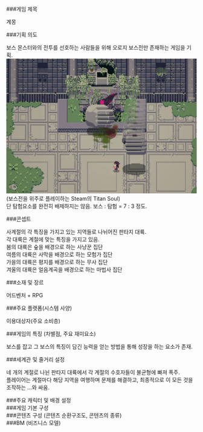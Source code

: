 <summary>###게임 제목</summary>

계몽

<summary>###기획 의도</summary>

보스 몬스터와의 전투를 선호하는 사람들을 위해 오로지 보스전만 존재하는 게임을 기획. <br>
![Titan Soul](./images/Titan_Soul.png)<br>
(보스전을 위주로 플레이하는 Steam의 Titan Soul)<br>
단 탐험요소를 완전히 배제하지는 않음. 보스 : 탐험 = 7 : 3 정도.

<summary>###콘셉트</summary>

사계절의 각 특징을 가지고 있는 지역들로 나뉘어진 판타지 대륙.<br>
각 대륙은 계절에 맞는 특징을 가지고 있음.<br>
봄의 대륙은 숲을 배경으로 하는 사냥꾼 집단 <br>
여름의 대륙은 사막을 배경으로 하는 모험가 집단 <br>
가을의 대륙은 평지를 배경으로 하는 무사 집단 <br>
겨울의 대륙은 얼음계곡을 배경으로 하는 마법사 집단

<summary>###소재 및 장르</summary>

어드벤처 + RPG

<summary>###주요 플랫폼(시스템 사양)</summary>

이용대상자(주요 소비층)

<summary>###게임의 특징 (차별점, 주요 재미요소)</summary>

보스를 잡고 그 보스의 특징이 담긴 능력을 얻는 방법을 통해 성장을 하는 요소가 존재.

<summary>###세계관 및 줄거리 설정</summary>

네 개의 계절로 나뉜 판타지 대륙에서 각 계절의 수호자들이 불균형에 빠져 폭주.<br>
플레이어는 계절마다 해당 지역을 여행하며 문제를 해결하고, 최종적으로 이 모든 것을 조작하는 ...와 싸움.

<summary>###주요 캐릭터 및 배경 설정</summary>

<summary>###게임 기본 구성</summary>

<summary>###콘텐츠 구성 (콘텐츠 순환구조도, 콘텐츠의 종류)</summary>

<summary>###BM (비즈니스 모델)</summary>
